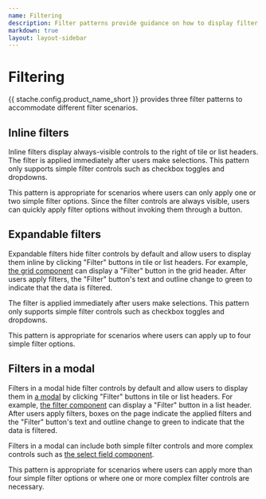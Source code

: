 ```yaml
---
name: Filtering
description: Filter patterns provide guidance on how to display filter options in various scenarios.
markdown: true
layout: layout-sidebar
---
```


# Filtering

{{ stache.config.product_name_short }} provides three filter patterns to accommodate different filter scenarios.  

## Inline filters
Inline filters display always-visible controls to the right of tile or list headers. The filter is applied immediately after users make selections. This pattern only supports simple filter controls such as checkbox toggles and dropdowns.

This pattern is appropriate for scenarios where users can only apply one or two simple filter options. Since the filter controls are always visible, users can quickly apply filter options without invoking them through a button.

## Expandable filters
Expandable filters hide filter controls by default and allow users to display them inline by clicking "Filter" buttons in tile or list headers. For example, [the grid component](../../components/grids) can display a "Filter" button in the grid header. After users apply filters, the "Filter" button's text and outline change to green to indicate that the data is filtered.

The filter is applied immediately after users make selections. This pattern only supports simple filter controls such as checkbox toggles and dropdowns.

This pattern is appropriate for scenarios where users can apply up to four simple filter options.

## Filters in a modal
Filters in a modal hide filter controls by default and allow users to display them in [a modal](../../components/modal) by clicking "Filter" buttons in tile or list headers. For example, [the filter component](../../components/filter) can display a "Filter" button in a list header. After users apply filters, boxes on the page indicate the applied filters and the "Filter" button's text and outline change to green to indicate that the data is filtered.

Filters in a modal can include both simple filter controls and more complex controls such as [the select field component](../../components/selectfield).

This pattern is appropriate for scenarios where users can apply more than four simple filter options or where one or more complex filter controls are necessary.
